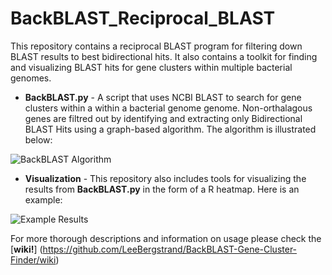 BackBLAST_Reciprocal_BLAST
==========================

This repository contains a reciprocal BLAST program for filtering down BLAST results to best bidirectional hits. It also contains a toolkit for finding and visualizing BLAST hits for gene clusters within multiple bacterial genomes.

- **BackBLAST.py** - A script that uses NCBI BLAST to search for gene clusters within a within a bacterial genome genome. Non-orthalagous genes are filtred out by identifying and extracting only Bidirectional BLAST Hits using a graph-based algorithm. The algorithm is illustrated below:

![BackBLAST Algorithm](https://raw.githubusercontent.com/LeeBergstrand/BackBLAST-Gene-Cluster-Finder/master/Media/BackBLAST-Algorithm.gif)

- **Visualization** - This repository also includes tools for visualizing the results from **BackBLAST.py** in the form of a R heatmap. Here is an example:

![Example Results](https://raw.githubusercontent.com/LeeBergstrand/BackBLAST-Gene-Cluster-Finder/master/Media/ExampleResults.jpeg)

For more thorough descriptions and information on usage please check the [**wiki!**] (https://github.com/LeeBergstrand/BackBLAST-Gene-Cluster-Finder/wiki)
